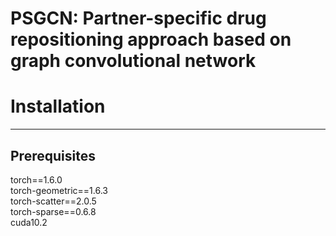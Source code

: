 # PSGCN: Partner-specific drug repositioning approach based on graph convolutional network

# Installation
---
## Prerequisites
torch==1.6.0 <br>
torch-geometric==1.6.3 <br>
torch-scatter==2.0.5 <br>
torch-sparse==0.6.8 <br>
cuda10.2 <br>
